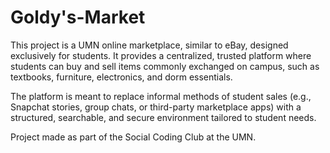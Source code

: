 # Goldy's-Market

This project is a UMN online marketplace, similar to eBay, designed exclusively for students. It provides a centralized, trusted platform where students can buy and sell items commonly exchanged on campus, such as textbooks, furniture, electronics, and dorm essentials.

The platform is meant to replace informal methods of student sales (e.g., Snapchat stories, group chats, or third-party marketplace apps) with a structured, searchable, and secure environment tailored to student needs.

Project made as part of the Social Coding Club at the UMN.
